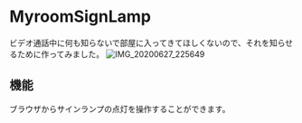 # MyroomSignLamp
ビデオ通話中に何も知らないで部屋に入ってきてほしくないので、それを知らせるために作ってみました。
![IMG_20200627_225649](https://user-images.githubusercontent.com/67456219/85936309-6ad4f280-b934-11ea-9dac-12f848fdc1a0.jpg)  
## 機能  
ブラウザからサインランプの点灯を操作することができます。
